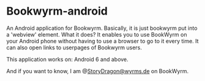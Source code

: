# Bookwyrm-android
An Android application for Bookwyrm. Basically, it is just bookwyrm put into a 'webview' element.
What it does? It enables you to use BookWyrm on your Android phone without having to use a browser to go to it every time.
It can also open links to userpages of Bookwyrm users.

This application works on: Android 6 and above.

And if you want to know, I am @StoryDragon@wyrms.de on BookWyrm.
